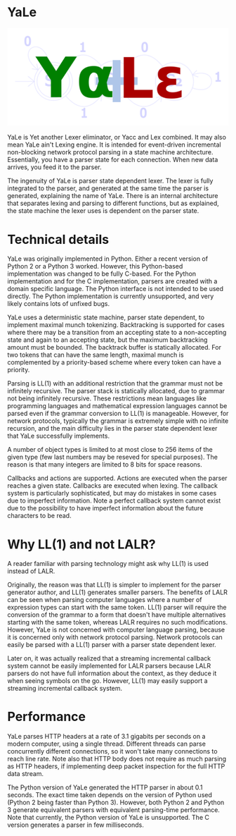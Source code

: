 # YaLe

![YaLe](yalelogo.png)

YaLe is Yet another Lexer eliminator, or Yacc and Lex combined. It may also
mean YaLe ain't Lexing engine. It is intended for event-driven incremental
non-blocking network protocol parsing in a state machine architecture.
Essentially, you have a parser state for each connection. When new data
arrives, you feed it to the parser.

The ingenuity of YaLe is parser state dependent lexer. The lexer is fully
integrated to the parser, and generated at the same time the parser is
generated, explaining the name of YaLe. There is an internal architecture that
separates lexing and parsing to different functions, but as explained, the
state machine the lexer uses is dependent on the parser state.

# Technical details

YaLe was originally implemented in Python. Either a recent version of Python 2
or a Python 3 worked. However, this Python-based implementation was changed to
be fully C-based. For the Python implementation and for the C implementation,
parsers are created with a domain specific language. The Python interface is
not intended to be used directly. The Python implementation is currently
unsupported, and very likely contains lots of unfixed bugs.

YaLe uses a deterministic state machine, parser state dependent, to implement
maximal munch tokenizing. Backtracking is supported for cases where there may
be a transition from an accepting state to a non-accepting state and again to
an accepting state, but the maximum backtracking amount must be bounded. The
backtrack buffer is statically allocated. For two tokens that can have the same
length, maximal munch is complemented by a priority-based scheme where every
token can have a priority.

Parsing is LL(1) with an additional restriction that the grammar must not be
infinitely recursive. The parser stack is statically allocated, due to grammar
not being infinitely recursive. These restrictions mean languages like
programming languages and mathematical expression languages cannot be parsed
even if the grammar conversion to LL(1) is manageable. However, for network
protocols, typically the grammar is extremely simple with no infinite
recursion, and the main difficulty lies in the parser state dependent lexer
that YaLe successfully implements.

A number of object types is limited to at most close to 256 items of the given
type (few last numbers may be reseved for special purposes). The reason is that
many integers are limited to 8 bits for space reasons.

Callbacks and actions are supported. Actions are executed when the parser
reaches a given state. Callbacks are executed when lexing. The callback system
is particularly sophisticated, but may do mistakes in some cases due to
imperfect information. Note a perfect callback system cannot exist due to the
possibility to have imperfect information about the future characters to be
read.

# Why LL(1) and not LALR?

A reader familiar with parsing technology might ask why LL(1) is used instead
of LALR.

Originally, the reason was that LL(1) is simpler to implement for the parser
generator author, and LL(1) generates smaller parsers. The benefits of LALR can
be seen when parsing computer languages where a number of expression types can
start with the same token. LL(1) parser will require the conversion of the
grammar to a form that doesn't have multiple alternatives starting with the
same token, whereas LALR requires no such modifications. However, YaLe is not
concerned with computer language parsing, because it is concerned only with
network protocol parsing. Network protocols can easily be parsed with a LL(1)
parser with a parser state dependent lexer.

Later on, it was actually realized that a streaming incremental callback system
cannot be easily implemented for LALR parsers because LALR parsers do not have
full information about the context, as they deduce it when seeing symbols on
the go. However, LL(1) may easily support a streaming incremental callback
system.

# Performance

YaLe parses HTTP headers at a rate of 3.1 gigabits per seconds on a modern
computer, using a single thread. Different threads can parse concurrently
different connections, so it won't take many connections to reach line rate.
Note also that HTTP body does not require as much parsing as HTTP headers, if
implementing deep packet inspection for the full HTTP data stream.

The Python version of YaLe generated the HTTP parser in about 0.1 seconds. The
exact time taken depends on the version of Python used (Python 2 being faster
than Python 3). However, both Python 2 and Python 3 generate equivalent parsers
with equivalent parsing-time performance. Note that currently, the Python
version of YaLe is unsupported. The C version generates a parser in few
milliseconds.
